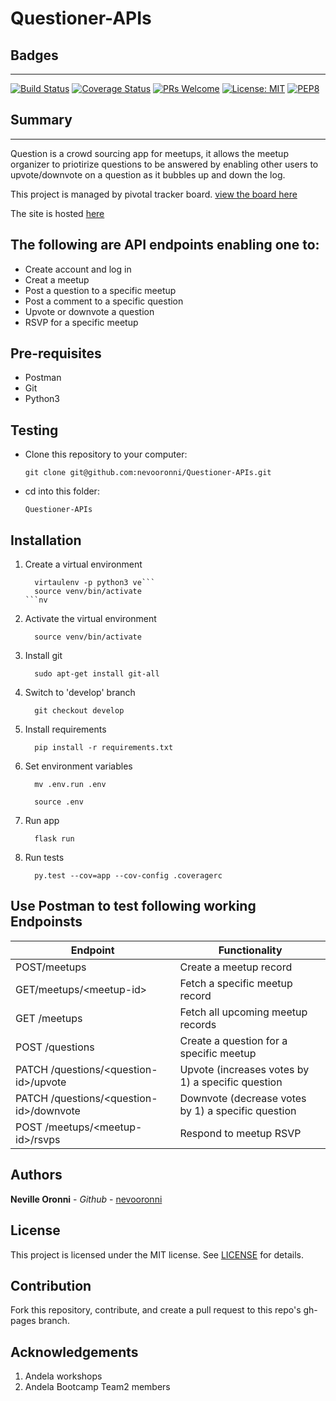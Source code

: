# Questioner-APIs

## Badges
-------------------------

[![Build Status](https://travis-ci.org/nevooronni/Questioner-APIs.svg?branch=develop)](https://travis-ci.org/nevooronni/Questioner-APIs) [![Coverage Status](https://coveralls.io/repos/github/nevooronni/Questioner-APIs/badge.svg?branch=develop)](https://coveralls.io/github/nevooronni/Questioner-APIs?branch=develop) [![PRs Welcome](https://img.shields.io/badge/PRs-welcome-brightgreen.svg?style=flat-square)](http://makeapullrequest.com)  [![License: MIT](https://img.shields.io/badge/License-MIT-yellow.svg)](https://opensource.org/licenses/MIT)  [![PEP8](https://img.shields.io/badge/code%20style-pep8-orange.svg)](https://www.python.org/dev/peps/pep-0008/)


## Summary 
-------------------------
Question is a crowd sourcing app for meetups, it allows the meetup organizer to priotirize questions to be answered by enabling other users to upvote/downvote on a question as it bubbles up and down the log.

This project is managed by pivotal tracker board. [view the board here](https://www.pivotaltracker.com/n/projects/2235272)

The site is hosted [here]()

The following are API endpoints enabling one to:
-------------------------
* Create account and log in
* Creat a meetup
* Post a question to a specific meetup
* Post a comment to a specific question
* Upvote or downvote a question
* RSVP for a specific meetup

Pre-requisites
--------------------------
- Postman
- Git
- Python3

Testing
-------------------------- 
- Clone this repository to your computer:
    ```
    git clone git@github.com:nevooronni/Questioner-APIs.git
    ```
- cd into this folder:
    ```
    Questioner-APIs
    ```
    
Installation
-------------------------- 
1. Create a virtual environment
    ```
      virtaulenv -p python3 ve```
      source venv/bin/activate
    ```nv
    ```

2. Activate the virtual environment
    ```
      source venv/bin/activate
    ```

3. Install git
    ```
      sudo apt-get install git-all
    ```

4. Switch to 'develop' branch
    ```
      git checkout develop
    ```
5. Install requirements
    ```
      pip install -r requirements.txt
    ```
6. Set environment variables
    ```
      mv .env.run .env 

      source .env   
    ```

7. Run app  
    ```
      flask run
    ```
8. Run tests
    ```
      py.test --cov=app --cov-config .coveragerc
    ```

Use Postman to test following working Endpoinsts
-------------------------

| Endpoint | Functionality |
----------|---------------
POST/meetups | Create a meetup record
GET/meetups/&lt;meetup-id&gt; | Fetch a specific meetup record
GET /meetups | Fetch all upcoming meetup records
POST /questions | Create a question for a specific meetup
PATCH /questions/&lt;question-id&gt;/upvote | Upvote (increases votes by 1) a specific question
PATCH /questions/&lt;question-id&gt;/downvote | Downvote (decrease votes by 1) a specific question
POST /meetups/&lt;meetup-id&gt;/rsvps | Respond to meetup RSVP

Authors
-------------------------
**Neville Oronni** - _Github_ -  [nevooronni](https://github.com/nevooronni)

License
----------
This project is licensed under the MIT license. See [LICENSE](https://github.com/nevooronni/Questioner-APIs/blob/master/LICENSE) for details.

Contribution
---------------
Fork this repository, contribute, and create a pull request to this repo's gh-pages branch.

Acknowledgements
-----------------
1. Andela workshops
2. Andela Bootcamp Team2 members
